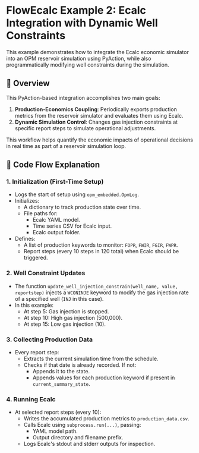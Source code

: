 # FlowEcalc Example 2: Ecalc Integration with Dynamic Well Constraints

This example demonstrates how to integrate the Ecalc economic simulator into an OPM reservoir simulation using PyAction, while also programmatically modifying well constraints during the simulation.

## 📌 Overview

This PyAction-based integration accomplishes two main goals:

1. **Production-Economics Coupling**: Periodically exports production metrics from the reservoir simulator and evaluates them using Ecalc.
2. **Dynamic Simulation Control**: Changes gas injection constraints at specific report steps to simulate operational adjustments.

This workflow helps quantify the economic impacts of operational decisions in real time as part of a reservoir simulation loop.

## 🔄 Code Flow Explanation

### 1. **Initialization (First-Time Setup)**

- Logs the start of setup using `opm_embedded.OpmLog`.
- Initializes:
  - A dictionary to track production state over time.
  - File paths for:
    - Ecalc YAML model.
    - Time series CSV for Ecalc input.
    - Ecalc output folder.
- Defines:
  - A list of production keywords to monitor: `FOPR`, `FWIR`, `FGIR`, `FWPR`.
  - Report steps (every 10 steps in 120 total) when Ecalc should be triggered.

### 2. **Well Constraint Updates**

- The function `update_well_injection_constrain(well_name, value, reportstep)` injects a `WCONINJE` keyword to modify the gas injection rate of a specified well (`INJ` in this case).
- In this example:
  - At step 5: Gas injection is stopped.
  - At step 10: High gas injection (500,000).
  - At step 15: Low gas injection (10).

### 3. **Collecting Production Data**

- Every report step:
  - Extracts the current simulation time from the schedule.
  - Checks if that date is already recorded. If not:
    - Appends it to the state.
    - Appends values for each production keyword if present in `current_summary_state`.

### 4. **Running Ecalc**

- At selected report steps (every 10):
  - Writes the accumulated production metrics to `production_data.csv`.
  - Calls Ecalc using `subprocess.run(...)`, passing:
    - YAML model path.
    - Output directory and filename prefix.
  - Logs Ecalc's stdout and stderr outputs for inspection.
